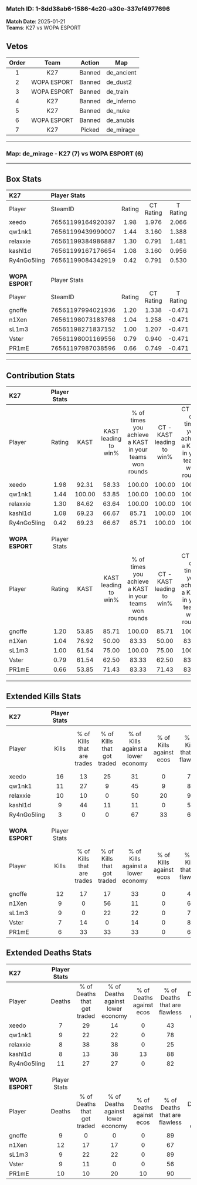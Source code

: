 ### Match ID: 1-8dd38ab6-1586-4c20-a30e-337ef4977696  
**Match Date**: 2025-01-21  
**Teams**: K27 vs WOPA ESPORT  

## Vetos  

| Order | Team | Action | Map |
| :---: | :--: | :----: | --- |
| 1 | K27 | Banned | de_ancient |
| 2 | WOPA ESPORT | Banned | de_dust2 |
| 3 | WOPA ESPORT | Banned | de_train |
| 4 | K27 | Banned | de_inferno |
| 5 | K27 | Banned | de_nuke |
| 6 | WOPA ESPORT | Banned | de_anubis |
| 7 | K27 | Picked | de_mirage |

---  

### **Map**: de_mirage - K27 (7) vs WOPA ESPORT (6)  
---  

## Box Stats  

| **K27**         | Player Stats      |        |           |          |        |       |       |         |        |      |     |
| :- | :- | :-: | :-: | :-: | :-: | :-: | :-: | :-: | :-: | :-: | :-: |
| Player          | SteamID           | Rating | CT Rating | T Rating |  KAST  |  ADR  | Kills | Assists | Deaths | K/D  | HS% |
| xeedo           | 76561199164920397 |  1.98  |   1.976   |  2.066   | 92.31  | 138.0 |  16   |    3    |   7    | 2.29 | 50  |
| qw1nk1          | 76561199439990007 |  1.44  |   3.160   |  1.388   | 100.00 | 84.5  |  11   |    2    |   9    | 1.22 | 81  |
| relaxxie        | 76561199384986887 |  1.30  |   0.791   |  1.481   | 84.62  | 80.5  |  10   |    4    |   8    | 1.25 | 80  |
| kashl1d         | 76561199167176654 |  1.08  |   3.160   |  0.956   | 69.23  | 70.1  |   9   |    3    |   8    | 1.13 | 33  |
| Ry4nGo5ling     | 76561199084342919 |  0.42  |   0.791   |  0.530   | 69.23  | 29.2  |   3   |    2    |   11   | 0.27 | 33  |
|                 |                   |        |           |          |        |       |       |         |        |      |     |
|                 |                   |        |           |          |        |       |       |         |        |      |     |
|                 |                   |        |           |          |        |       |       |         |        |      |     |
| **WOPA ESPORT** | Player Stats      |        |           |          |        |       |       |         |        |      |     |
| Player          | SteamID           | Rating | CT Rating | T Rating |  KAST  |  ADR  | Kills | Assists | Deaths | K/D  | HS% |
| gnoffe          | 76561197994021936 |  1.20  |   1.338   |  -0.471  | 53.85  | 93.9  |  12   |    2    |   9    | 1.33 | 58  |
| n1Xen           | 76561198073183768 |  1.04  |   1.258   |  -0.471  | 76.92  | 88.5  |   9   |    4    |   12   | 0.75 | 44  |
| sL1m3           | 76561198271837152 |  1.00  |   1.207   |  -0.471  | 61.54  | 75.2  |   9   |    2    |   9    | 1.00 | 55  |
| Vster           | 76561198001169556 |  0.79  |   0.940   |  -0.471  | 61.54  | 50.1  |   7   |    3    |   9    | 0.78 | 14  |
| PR1mE           | 76561197987038596 |  0.66  |   0.749   |  -0.471  | 53.85  | 56.7  |   6   |    4    |   10   | 0.60 | 16  |
---  

## Contribution Stats  

| **K27**         | Player Stats |        |                      |                                                        |                           |                                                             |                          |                                                            |
| :- | :-: | :-: | :-: | :-: | :-: | :-: | :-: | :-: |
| Player          |    Rating    |  KAST  | KAST leading to win% | % of times you achieve a KAST in your teams won rounds | CT - KAST leading to win% | CT - % of times you achieve a KAST in your teams won rounds | T - KAST leading to win% | T - % of times you achieve a KAST in your teams won rounds |
| xeedo           |     1.98     | 92.31  |        58.33         |                         100.00                         |          100.00           |                           100.00                            |          54.55           |                           100.00                           |
| qw1nk1          |     1.44     | 100.00 |        53.85         |                         100.00                         |          100.00           |                           100.00                            |          50.00           |                           100.00                           |
| relaxxie        |     1.30     | 84.62  |        63.64         |                         100.00                         |          100.00           |                           100.00                            |          60.00           |                           100.00                           |
| kashl1d         |     1.08     | 69.23  |        66.67         |                         85.71                          |          100.00           |                           100.00                            |          62.50           |                           83.33                            |
| Ry4nGo5ling     |     0.42     | 69.23  |        66.67         |                         85.71                          |          100.00           |                           100.00                            |          62.50           |                           83.33                            |
|                 |              |        |                      |                                                        |                           |                                                             |                          |                                                            |
|                 |              |        |                      |                                                        |                           |                                                             |                          |                                                            |
|                 |              |        |                      |                                                        |                           |                                                             |                          |                                                            |
| **WOPA ESPORT** | Player Stats |        |                      |                                                        |                           |                                                             |                          |                                                            |
| Player          |    Rating    |  KAST  | KAST leading to win% | % of times you achieve a KAST in your teams won rounds | CT - KAST leading to win% | CT - % of times you achieve a KAST in your teams won rounds | T - KAST leading to win% | T - % of times you achieve a KAST in your teams won rounds |
| gnoffe          |     1.20     | 53.85  |        85.71         |                         100.00                         |           85.71           |                           100.00                            |           0.00           |                            0.00                            |
| n1Xen           |     1.04     | 76.92  |        50.00         |                         83.33                          |           50.00           |                            83.33                            |           0.00           |                            0.00                            |
| sL1m3           |     1.00     | 61.54  |        75.00         |                         100.00                         |           75.00           |                           100.00                            |           0.00           |                            0.00                            |
| Vster           |     0.79     | 61.54  |        62.50         |                         83.33                          |           62.50           |                            83.33                            |           0.00           |                            0.00                            |
| PR1mE           |     0.66     | 53.85  |        71.43         |                         83.33                          |           71.43           |                            83.33                            |           0.00           |                            0.00                            |
---  

## Extended Kills Stats  

| **K27**         | Player Stats |                            |                            |                                    |                         |                              |                                 |                                       |                    |           |
| :- | :-: | :-: | :-: | :-: | :-: | :-: | :-: | :-: | :-: | :-: |
| Player          |    Kills     | % of Kills that are trades | % of Kills that got traded | % of Kills against a lower economy | % of Kills against ecos | % of Kills that are flawless | % of Kills that are close duels | % of Kills that are assisted by flash | Pistol Round Kills | AWP Kills |
| xeedo           |      16      |             13             |             25             |                 31                 |            0            |              75              |                6                |                   0                   |         0          |     1     |
| qw1nk1          |      11      |             27             |             9              |                 45                 |            9            |              82              |                9                |                  18                   |         0          |     4     |
| relaxxie        |      10      |             10             |             0              |                 50                 |           20            |              90              |                0                |                   0                   |         0          |     1     |
| kashl1d         |      9       |             44             |             11             |                 11                 |            0            |              56              |               11                |                   0                   |         4          |     3     |
| Ry4nGo5ling     |      3       |             0              |             0              |                 67                 |           33            |              67              |               33                |                   0                   |         0          |     0     |
|                 |              |                            |                            |                                    |                         |                              |                                 |                                       |                    |           |
|                 |              |                            |                            |                                    |                         |                              |                                 |                                       |                    |           |
|                 |              |                            |                            |                                    |                         |                              |                                 |                                       |                    |           |
| **WOPA ESPORT** | Player Stats |                            |                            |                                    |                         |                              |                                 |                                       |                    |           |
| Player          |    Kills     | % of Kills that are trades | % of Kills that got traded | % of Kills against a lower economy | % of Kills against ecos | % of Kills that are flawless | % of Kills that are close duels | % of Kills that are assisted by flash | Pistol Round Kills | AWP Kills |
| gnoffe          |      12      |             17             |             17             |                 33                 |            0            |              42              |                8                |                   0                   |         0          |     0     |
| n1Xen           |      9       |             0              |             56             |                 11                 |            0            |              67              |                0                |                   0                   |         1          |     1     |
| sL1m3           |      9       |             0              |             22             |                 22                 |            0            |              78              |                0                |                   0                   |         2          |     2     |
| Vster           |      7       |             14             |             0              |                 14                 |            0            |              86              |               14                |                   0                   |         0          |     2     |
| PR1mE           |      6       |             33             |             33             |                 33                 |            0            |              67              |               33                |                  17                   |         0          |     0     |
## Extended Deaths Stats  

| **K27**         | Player Stats |                             |                                   |                          |                               |                            |                           |               |
| :- | :-: | :-: | :-: | :-: | :-: | :-: | :-: | :-: |
| Player          |    Deaths    | % of Deaths that get traded | % of Deaths against lower economy | % of Deaths against ecos | % of Deaths that are flawless | % of Deaths that are close | % of Deaths while blinded | Deaths to AWP |
| xeedo           |      7       |             29              |                14                 |            0             |              43               |             29             |             0             |       0       |
| qw1nk1          |      9       |             22              |                22                 |            0             |              78               |             11             |            11             |       1       |
| relaxxie        |      8       |             38              |                38                 |            0             |              25               |             0              |             0             |       1       |
| kashl1d         |      8       |             13              |                38                 |            13            |              88               |             13             |             0             |       0       |
| Ry4nGo5ling     |      11      |             27              |                27                 |            0             |              82               |             0              |             0             |       1       |
|                 |              |                             |                                   |                          |                               |                            |                           |               |
|                 |              |                             |                                   |                          |                               |                            |                           |               |
|                 |              |                             |                                   |                          |                               |                            |                           |               |
| **WOPA ESPORT** | Player Stats |                             |                                   |                          |                               |                            |                           |               |
| Player          |    Deaths    | % of Deaths that get traded | % of Deaths against lower economy | % of Deaths against ecos | % of Deaths that are flawless | % of Deaths that are close | % of Deaths while blinded | Deaths to AWP |
| gnoffe          |      9       |              0              |                 0                 |            0             |              89               |             11             |             0             |       1       |
| n1Xen           |      12      |             17              |                17                 |            0             |              67               |             8              |             8             |       0       |
| sL1m3           |      9       |             22              |                22                 |            0             |              89               |             11             |            11             |       1       |
| Vster           |      9       |             11              |                 0                 |            0             |              56               |             11             |             0             |       2       |
| PR1mE           |      10      |             10              |                20                 |            10            |              90               |             0              |             0             |       0       |
